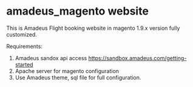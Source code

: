 # amadeus_magento website
This is Amadeus Flight booking website in magento 1.9.x version fully customized.

Requirements:
1. Amadeus sandox api access
https://sandbox.amadeus.com/getting-started
2. Apache server for magento configuration
3. Use Amadeus theme, sql file for full configuration.
